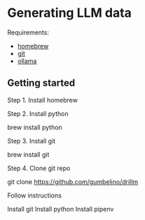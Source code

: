 # Generating LLM data

Requirements:

- [homebrew](https://brew.sh/)
- [git](https://git-scm.com/)
- [ollama](https://ollama.com/)

## Getting started

Step 1. Install homebrew

Step 2. Install python

brew install python

Step 3. Install git

brew install git

Step 4. Clone git repo

git clone https://github.com/gumbelino/drillm

Follow instructions

Install git
Install python
Install pipenv
